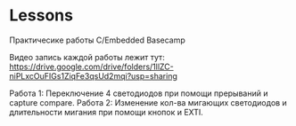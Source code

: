 # Lessons
Практичесике работы C/Embedded Basecamp

Видео запись каждой работы лежит тут: https://drive.google.com/drive/folders/1llZC-niPLxcOuFIGs1ZiqFe3qsUd2mqi?usp=sharing

Работа 1: Переключение 4 светодиодов при помощи прерываний и capture compare.
Работа 2: Изменение кол-ва мигающих светодиодов и длительности мигания при помощи кнопок и EXTI.
